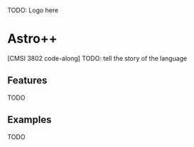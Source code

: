 TODO: Logo here

# Astro++

[CMSI 3802 code-along]
TODO: tell the story of the language

## Features

TODO

## Examples

TODO